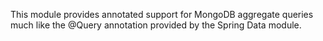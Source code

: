 This module provides annotated support for MongoDB aggregate queries much like the @Query annotation provided by the Spring Data module. 